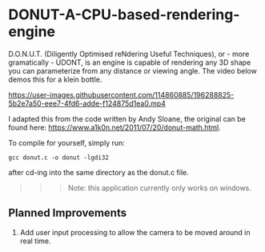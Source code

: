 # DONUT-A-CPU-based-rendering-engine

D.O.N.U.T. (Diligently Optimised reNdering Useful Techniques), or - more gramatically - UDONT, is an engine is capable of rendering any 3D shape you can parameterize from any distance or viewing angle. The video below demos this for a klein bottle. 

https://user-images.githubusercontent.com/114860885/196288825-5b2e7a50-eee7-4fd6-adde-f124875d1ea0.mp4


I adapted this from the code written by Andy Sloane, the original can be found here: https://www.a1k0n.net/2011/07/20/donut-math.html.

To compile for yourself, simply run:
```
gcc donut.c -o donut -lgdi32 
```
after cd-ing into the same directory as the donut.c file.

>>> Note: this application currently only works on windows.

## Planned Improvements
  1. Add user input processing to allow the camera to be moved around in real time.
